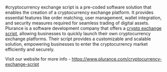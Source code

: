 #cryptocurrency exchange script is a pre-coded software solution that enables the creation of a cryptocurrency exchange platform. It provides essential features like order matching, user management, wallet integration, and security measures required for seamless trading of digital assets. Plurance is a software development company that offers a  [crypto exchange script]([url](https://www.plurance.com/cryptocurrency-exchange-script)), allowing businesses to quickly launch their own cryptocurrency exchange platforms. Their script provides a customizable and scalable solution, empowering businesses to enter the cryptocurrency market efficiently and securely.

Visit our website for more info - 
https://www.plurance.com/cryptocurrency-exchange-script
